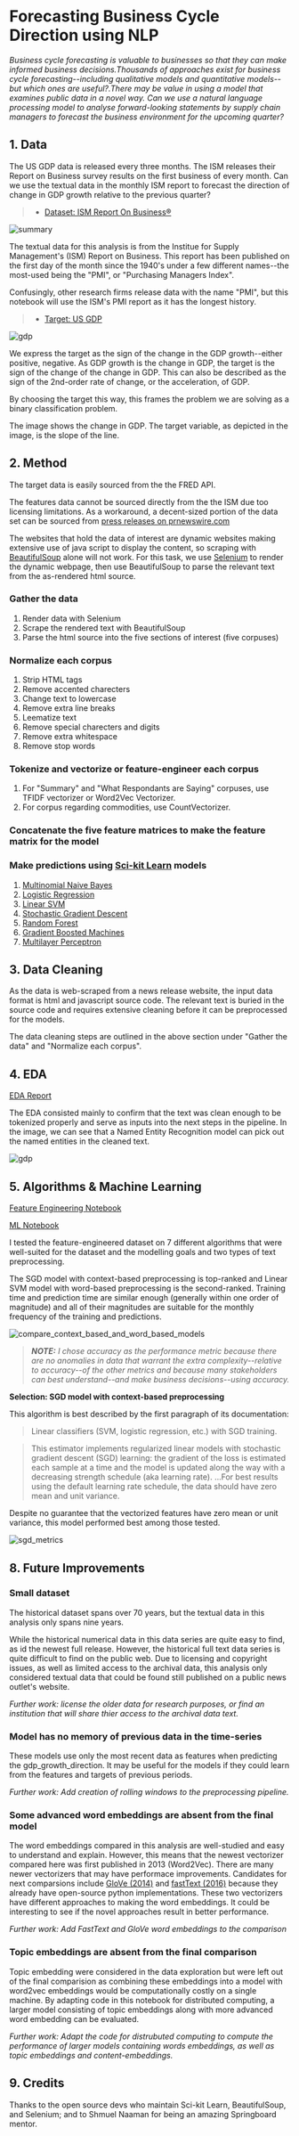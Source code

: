 # Forecasting Business Cycle Direction using NLP

*Business cycle forecasting is valuable to businesses so that they can make informed business decisions.Thousands of approaches exist for business cycle forecasting--including qualitative models and quantitative models--but which ones are useful?.There may be value in using a model that examines public data in a novel way. Can we use a natural language processing model to analyse forward-looking statements by supply chain managers to forecast the business environment for the upcoming quarter?*


## 1. Data

The US GDP data is released every three months. The ISM releases their Report on Business survey results on the first business of every month.  Can we use the textual data in the monthly ISM report to forecast the direction of change in GDP growth relative to the previous quarter?

> * [Dataset: ISM Report On Business®](https://ismrob.org/)
> 
![summary](./README_files/summary.jfif)

The textual data for this analysis is from the Institue for Supply Management's (ISM) Report on Business. This report has been published on the first day of the month since the 1940's under a few different names--the most-used being the "PMI", or "Purchasing Managers Index".

Confusingly, other research firms release data with the name "PMI", but this notebook will use the ISM's PMI report as it has the longest history.

> * [Target: US GDP](https://fred.stlouisfed.org/series/GDPC1/)

![gdp](./README_files/gdp.jfif)

We express the target as the sign of the change in the GDP growth--either positive, negative. As GDP growth is the change in GDP, the target is the sign of the change of the change in GDP. This can also be described as the sign of the 2nd-order rate of change, or the acceleration, of GDP.

By choosing the target this way, this frames the problem we are solving as a binary classification problem.

The image shows the change in GDP. The target variable, as depicted in the image, is the slope of the line.





## 2. Method

The target data is easily sourced from the the FRED API.

The features data cannot be sourced directly from the the ISM due too licensing limitations. As a workaround, a decent-sized portion of the data set can be sourced from [press releases on prnewswire.com](https://www.prnewswire.com/news/institute-for-supply-management/)

The websites that hold the data of interest are dynamic websites making extensive use of java script to display the content, so scraping with [BeautifulSoup](https://www.crummy.com/software/BeautifulSoup/bs4/doc/#) alone will not work. For this task, we use [Selenium](https://selenium-python.readthedocs.io/) to render the dynamic webpage, then use BeautifulSoup to parse the relevant text from the as-rendered html source.

### Gather the data

1. Render data with Selenium 
2. Scrape the rendered text with BeautifulSoup
3. Parse the html source into the five sections of interest (five corpuses)

### Normalize each corpus

1. Strip HTML tags
2. Remove accented charecters
3. Change text to lowercase
4. Remove extra line breaks
5. Leematize text
6. Remove special charecters and digits
7. Remove extra whitespace
8. Remove stop words

### Tokenize and vectorize or feature-engineer each corpus

1. For "Summary" and "What Respondants are Saying" corpuses, use TFIDF vectorizer or Word2Vec Vectorizer. 
2. For corpus regarding commodities, use CountVectorizer.

### Concatenate the five feature matrices to make the feature matrix for the model

### Make predictions using [Sci-kit Learn](https://scikit-learn.org/stable/index.html) models
1. [Multinomial Naive Bayes](https://scikit-learn.org/stable/modules/generated/sklearn.naive_bayes.MultinomialNB.html#sklearn.naive_bayes.MultinomialNB)
2. [Logistic Regression](https://scikit-learn.org/stable/modules/generated/sklearn.linear_model.LogisticRegression.html?highlight=logistic%20regression#sklearn.linear_model.LogisticRegression)
3. [Linear SVM](https://scikit-learn.org/stable/modules/generated/sklearn.svm.LinearSVC.html?highlight=linear%20svm#sklearn.svm.LinearSVC)
4. [Stochastic Gradient Descent](https://scikit-learn.org/stable/modules/generated/sklearn.linear_model.SGDClassifier.html?highlight=sgd#sklearn.linear_model.SGDClassifier)
5. [Random Forest](https://scikit-learn.org/stable/modules/generated/sklearn.ensemble.RandomForestClassifier.html?highlight=random%20forest#sklearn.ensemble.RandomForestClassifier)
6. [Gradient Boosted Machines](https://scikit-learn.org/stable/modules/generated/sklearn.ensemble.GradientBoostingClassifier.html?highlight=gradientboostingclassifier#sklearn.ensemble.GradientBoostingClassifier)
7. [Multilayer Perceptron](https://scikit-learn.org/stable/modules/generated/sklearn.neural_network.MLPClassifier.html?highlight=mlpclassifier#sklearn.neural_network.MLPClassifier)

## 3. Data Cleaning 

As the data is web-scraped from a news release website, the input data format is html and javascript source code. The relevant text is buried in the source code and requires extensive cleaning before it can be preprocessed for the models.

The data cleaning steps are outlined in the above section under "Gather the data" and "Normalize each corpus".

## 4. EDA

[EDA Report](https://colab.research.google.com/drive/1NTY77rXo3MxYBcSUvGfdl5AaaT5bI-G-#scrollTo=tZv8TJCbgw-T&uniqifier=10)


The EDA consisted mainly to confirm that the text was clean enough to be tokenized properly and serve as inputs into the next steps in the pipeline. In the image, we can see that a Named Entity Recognition model can pick out the named entities in the cleaned text.

![gdp](./README_files/ner_eda.jpg)

## 5. Algorithms & Machine Learning

[Feature Engineering Notebook](https://colab.research.google.com/drive/1NTY77rXo3MxYBcSUvGfdl5AaaT5bI-G-#scrollTo=M8NODhN2L8ZA&uniqifier=10)

[ML Notebook](https://colab.research.google.com/drive/1NTY77rXo3MxYBcSUvGfdl5AaaT5bI-G-#scrollTo=LaA6HRShHnGr&uniqifier=10)

I tested the feature-engineered dataset on 7 different algorithms that were well-suited for the dataset and the modelling goals and two types of text preprocessing. 

The SGD model with context-based preprocessing is top-ranked and Linear SVM model with word-based preprocessing is the second-ranked. Training time and prediction time are similar enough (generally within one order of magnitude) and all of their magnitudes are suitable for the monthly frequency of the training and predictions.

![compare_context_based_and_word_based_models](./README_files/compare_context_based_and_word_based_models.png)

>***NOTE:** I chose accuracy as the performance metric because there are no anomalies in data that warrant the extra complexity--relative to accuracy--of the other metrics and because many stakeholders can best understand--and make business decisions--using accuracy.*

**Selection: SGD model with context-based preprocessing**

This algorithm is best described by the first paragraph of its documentation:

> Linear classifiers (SVM, logistic regression, etc.) with SGD training.

>This estimator implements regularized linear models with stochastic gradient descent (SGD) learning: the gradient of the loss is estimated each sample at a time and the model is updated along the way with a decreasing strength schedule (aka learning rate). ...For best results using the default learning rate schedule, the data should have zero mean and unit variance.

Despite no guarantee that the vectorized features have zero mean or unit variance, this model performed best among those tested.


![sgd_metrics](./README_files/sgd_metrics.jpg)


## 8. Future Improvements

### Small dataset

The historical dataset spans over 70 years, but the textual data in this analysis only spans nine years.

While the historical numerical data in this data series are quite easy to find, as id the newest full release. However, the historical full text data series is quite difficult to find on the public web. Due to licensing and copyright issues, as well as limited access to the archival data, this analysis only considered textual data that could be found still published on a public news outlet's website.

*Further work: license the older data for research purposes, or find an institution that will share thier access to the archival data text.*

### Model has no memory of previous data in the time-series 
These models use only the most recent data as features when predicting the gdp_growth_direction. It may be useful for the models if they could learn from the features and targets of previous periods.

*Further work: Add creation of rolling windows to the preprocessing pipeline.*

### Some advanced word embeddings are absent from the final model

The word embeddings compared in this analysis are well-studied and easy to understand and explain. However, this means that the newest vectorizer compared here was first published in 2013 (Word2Vec). There are many newer vectorizers that may have performace improvements. Candidates for next comparsions include [GloVe (2014)](https://www.aclweb.org/anthology/D14-1162/) and [fastText (2016)](https://arxiv.org/abs/1607.04606v2) because they already have open-source python implementations. These two vectorizers have different approaches to making the word embeddings. It could be interesting to see if the novel approaches result in better performance. 

*Further work: Add FastText and GloVe word embeddings to the comparison*

### Topic embeddings are absent from the final comparison

Topic embedding were considered in the data exploration but were left out of the final comparision as combining these embeddings into a model with word2vec embeddings would be computationally costly on a single machine. By adapting code in this notebook for distributed computing, a larger model consisting of topic embeddings along with more advanced word embedding can be evaluated.

*Further work: Adapt the code for distrubuted computing to compute the performance of larger models containing words embeddings, as well as topic embeddings and content-embeddings.*


## 9. Credits

Thanks to the open source devs who maintain Sci-kit Learn, BeautifulSoup, and Selenium; and to Shmuel Naaman for being an amazing Springboard mentor.

